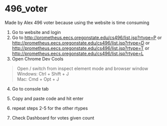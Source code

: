 # 496_voter
Made by Alex
496 voter because using the website is time consuming

1. Go to website and login
2. Go to http://prometheus.eecs.oregonstate.edu/cs496/list.jsp?rtype=P
 or http://prometheus.eecs.oregonstate.edu/cs496/list.jsp?rtype=D
 or http://prometheus.eecs.oregonstate.edu/cs496/list.jsp?rtype=T
 or http://prometheus.eecs.oregonstate.edu/cs496/list.jsp?rtype=L
3. Open Chrome Dev Cools
>
> Open / switch from inspect element mode and browser window  
> Windows: Ctrl + Shift + J  
> Mac: Cmd + Opt + J
4. Go to console tab
5. Copy and paste code and hit enter
6. repeat steps 2-5 for the other rtypes

7. Check Dashboard for votes given count
